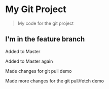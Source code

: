 # My Git Project

>   My code for the git project

## I'm in the feature branch

Added to Master

Added to Master again

Made changes for git pull demo

Made more changes for the git pull/fetch demo
